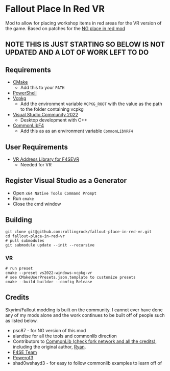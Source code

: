 # Fallout Place In Red VR

Mod to allow for placing workshop items in red areas for the VR version of the game.    Based on patches for the [NG place in red mod](https://www.nexusmods.com/fallout4/mods/14601?tab=description)   

## NOTE THIS IS JUST STARTING SO BELOW IS NOT UPDATED AND A LOT OF WORK LEFT TO DO


## Requirements

- [CMake](https://cmake.org/)
  - Add this to your `PATH`
- [PowerShell](https://github.com/PowerShell/PowerShell/releases/latest)
- [Vcpkg](https://github.com/microsoft/vcpkg)
  - Add the environment variable `VCPKG_ROOT` with the value as the path to the folder containing vcpkg
- [Visual Studio Community 2022](https://visualstudio.microsoft.com/)
  - Desktop development with C++
- [CommonLibF4](https://github.com/alandtse/CommonLibF4)
  - Add this as as an environment variable `CommonLibVRF4`

## User Requirements

- [VR Address Library for F4SEVR](https://www.nexusmods.com/fallout4/mods/64879)
  - Needed for VR

## Register Visual Studio as a Generator

- Open `x64 Native Tools Command Prompt`
- Run `cmake`
- Close the cmd window

## Building

```
git clone git@github.com:rollingrock/fallout-place-in-red-vr.git
cd fallout-place-in-red-vr
# pull submodules
git submodule update --init --recursive
```

### VR

```
# run preset
cmake --preset vs2022-windows-vcpkg-vr
# see CMakeUserPresets.json.template to customize presets
cmake --build buildvr --config Release
```

## Credits

Skyrim/Fallout modding is built on the community. I cannot ever have done any of my mods alone and the work continues to be built off of people such as listed below.

- psc87 - for NG version of this mod
- alandtse for all the tools and commonlib direction
- Contributors to [CommonLib (check fork network and all the credits)](https://github.com/alandtse/CommonLibVR/tree/vr), including the original author, [Ryan](https://github.com/Ryan-rsm-McKenzie).
- [F4SE Team](https://skse.silverlock.org/)
- [Powerof3](https://github.com/powerof3)
- shad0wshayd3 - for easy to follow commonlib examples to learn off of

